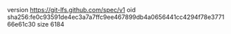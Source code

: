version https://git-lfs.github.com/spec/v1
oid sha256:fe0c93591de4ec3a7a7ffc9ee467899db4a0656441cc4294f78e377166e61c30
size 6184
